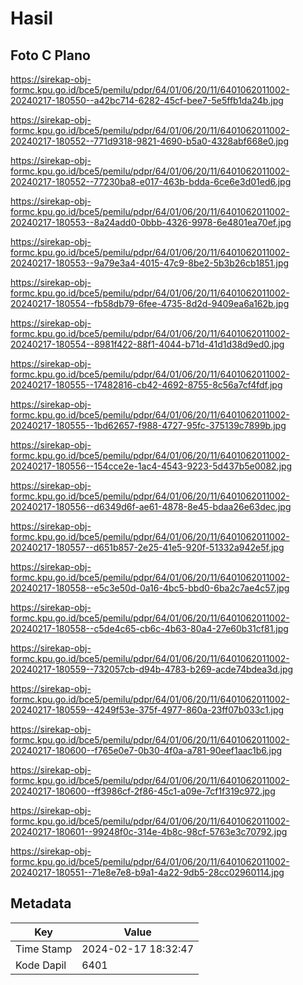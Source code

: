 # Hasil

## Foto C Plano

https://sirekap-obj-formc.kpu.go.id/bce5/pemilu/pdpr/64/01/06/20/11/6401062011002-20240217-180550--a42bc714-6282-45cf-bee7-5e5ffb1da24b.jpg

https://sirekap-obj-formc.kpu.go.id/bce5/pemilu/pdpr/64/01/06/20/11/6401062011002-20240217-180552--771d9318-9821-4690-b5a0-4328abf668e0.jpg

https://sirekap-obj-formc.kpu.go.id/bce5/pemilu/pdpr/64/01/06/20/11/6401062011002-20240217-180552--77230ba8-e017-463b-bdda-6ce6e3d01ed6.jpg

https://sirekap-obj-formc.kpu.go.id/bce5/pemilu/pdpr/64/01/06/20/11/6401062011002-20240217-180553--8a24add0-0bbb-4326-9978-6e4801ea70ef.jpg

https://sirekap-obj-formc.kpu.go.id/bce5/pemilu/pdpr/64/01/06/20/11/6401062011002-20240217-180553--9a79e3a4-4015-47c9-8be2-5b3b26cb1851.jpg

https://sirekap-obj-formc.kpu.go.id/bce5/pemilu/pdpr/64/01/06/20/11/6401062011002-20240217-180554--fb58db79-6fee-4735-8d2d-9409ea6a162b.jpg

https://sirekap-obj-formc.kpu.go.id/bce5/pemilu/pdpr/64/01/06/20/11/6401062011002-20240217-180554--8981f422-88f1-4044-b71d-41d1d38d9ed0.jpg

https://sirekap-obj-formc.kpu.go.id/bce5/pemilu/pdpr/64/01/06/20/11/6401062011002-20240217-180555--17482816-cb42-4692-8755-8c56a7cf4fdf.jpg

https://sirekap-obj-formc.kpu.go.id/bce5/pemilu/pdpr/64/01/06/20/11/6401062011002-20240217-180555--1bd62657-f988-4727-95fc-375139c7899b.jpg

https://sirekap-obj-formc.kpu.go.id/bce5/pemilu/pdpr/64/01/06/20/11/6401062011002-20240217-180556--154cce2e-1ac4-4543-9223-5d437b5e0082.jpg

https://sirekap-obj-formc.kpu.go.id/bce5/pemilu/pdpr/64/01/06/20/11/6401062011002-20240217-180556--d6349d6f-ae61-4878-8e45-bdaa26e63dec.jpg

https://sirekap-obj-formc.kpu.go.id/bce5/pemilu/pdpr/64/01/06/20/11/6401062011002-20240217-180557--d651b857-2e25-41e5-920f-51332a942e5f.jpg

https://sirekap-obj-formc.kpu.go.id/bce5/pemilu/pdpr/64/01/06/20/11/6401062011002-20240217-180558--e5c3e50d-0a16-4bc5-bbd0-6ba2c7ae4c57.jpg

https://sirekap-obj-formc.kpu.go.id/bce5/pemilu/pdpr/64/01/06/20/11/6401062011002-20240217-180558--c5de4c65-cb6c-4b63-80a4-27e60b31cf81.jpg

https://sirekap-obj-formc.kpu.go.id/bce5/pemilu/pdpr/64/01/06/20/11/6401062011002-20240217-180559--732057cb-d94b-4783-b269-acde74bdea3d.jpg

https://sirekap-obj-formc.kpu.go.id/bce5/pemilu/pdpr/64/01/06/20/11/6401062011002-20240217-180559--4249f53e-375f-4977-860a-23ff07b033c1.jpg

https://sirekap-obj-formc.kpu.go.id/bce5/pemilu/pdpr/64/01/06/20/11/6401062011002-20240217-180600--f765e0e7-0b30-4f0a-a781-90eef1aac1b6.jpg

https://sirekap-obj-formc.kpu.go.id/bce5/pemilu/pdpr/64/01/06/20/11/6401062011002-20240217-180600--ff3986cf-2f86-45c1-a09e-7cf1f319c972.jpg

https://sirekap-obj-formc.kpu.go.id/bce5/pemilu/pdpr/64/01/06/20/11/6401062011002-20240217-180601--99248f0c-314e-4b8c-98cf-5763e3c70792.jpg

https://sirekap-obj-formc.kpu.go.id/bce5/pemilu/pdpr/64/01/06/20/11/6401062011002-20240217-180551--71e8e7e8-b9a1-4a22-9db5-28cc02960114.jpg


## Metadata

| Key        | Value               |
| ---------- | ------------------- |
| Time Stamp | 2024-02-17 18:32:47 |
| Kode Dapil | 6401                |



